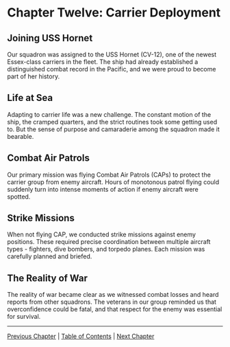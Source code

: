 # Chapter Twelve: Carrier Deployment

## Joining USS Hornet
Our squadron was assigned to the USS Hornet (CV-12), one of the newest Essex-class carriers in the fleet. The ship had already established a distinguished combat record in the Pacific, and we were proud to become part of her history.

## Life at Sea
Adapting to carrier life was a new challenge. The constant motion of the ship, the cramped quarters, and the strict routines took some getting used to. But the sense of purpose and camaraderie among the squadron made it bearable.

## Combat Air Patrols
Our primary mission was flying Combat Air Patrols (CAPs) to protect the carrier group from enemy aircraft. Hours of monotonous patrol flying could suddenly turn into intense moments of action if enemy aircraft were spotted.

## Strike Missions
When not flying CAP, we conducted strike missions against enemy positions. These required precise coordination between multiple aircraft types - fighters, dive bombers, and torpedo planes. Each mission was carefully planned and briefed.

## The Reality of War
The reality of war became clear as we witnessed combat losses and heard reports from other squadrons. The veterans in our group reminded us that overconfidence could be fatal, and that respect for the enemy was essential for survival.

---
[Previous Chapter](chapter11.md) | [Table of Contents](../README.md) | [Next Chapter](chapter13.md) 
